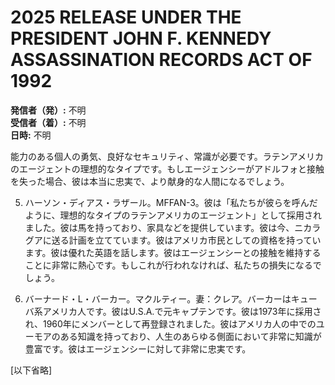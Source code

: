 # 2025 RELEASE UNDER THE PRESIDENT JOHN F. KENNEDY ASSASSINATION RECORDS ACT OF 1992

**発信者（発）:** 不明  
**受信者（着）:** 不明  
**日時:** 不明  

能力のある個人の勇気、良好なセキュリティ、常識が必要です。ラテンアメリカのエージェントの理想的なタイプです。もしエージェンシーがアドルフォと接触を失った場合、彼は本当に忠実で、より献身的な人間になるでしょう。

5. ハーソン・ディアス・ラザール。MFFAN-3。彼は「私たちが彼らを呼んだように、理想的なタイプのラテンアメリカのエージェント」として採用されました。彼は馬を持っており、家具などを提供しています。彼は今、ニカラグアに送る計画を立てています。彼はアメリカ市民としての資格を持っています。彼は優れた英語を話します。彼はエージェンシーとの接触を維持することに非常に熱心です。もしこれが行われなければ、私たちの損失になるでしょう。

6. バーナード・L・バーカー。マクルティー。妻：クレア。バーカーはキューバ系アメリカ人です。彼はU.S.A.で元キャプテンです。彼は1973年に採用され、1960年にメンバーとして再登録されました。彼はアメリカ人の中でのユーモアのある知識を持っており、人生のあらゆる側面において非常に知識が豊富です。彼はエージェンシーに対して非常に忠実です。

[以下省略]